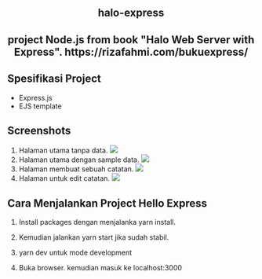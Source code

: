 <h2 align="center"> halo-express </h2>
<h2 align="center">project Node.js from book "Halo Web Server with Express". https://rizafahmi.com/bukuexpress/</h2>

## Spesifikasi Project

- Express.js
- EJS template

## Screenshots

1. Halaman utama tanpa data.
   <img src="screenshots/halaman-utama-no-data.png" >
2. Halaman utama dengan sample data.
   <img src="screenshots/halaman-utama-with-data.png" >
3. Halaman membuat sebuah catatan.
   <img src="screenshots/create-a-note.png" >
4. Halaman untuk edit catatan.
   <img src="screenshots/edit-a-note.png" >

## Cara Menjalankan Project Hello Express

1. Install packages dengan menjalanka yarn install.

2. Kemudian jalankan yarn start jika sudah stabil.

3. yarn dev untuk mode development

4. Buka browser. kemudian masuk ke localhost:3000
